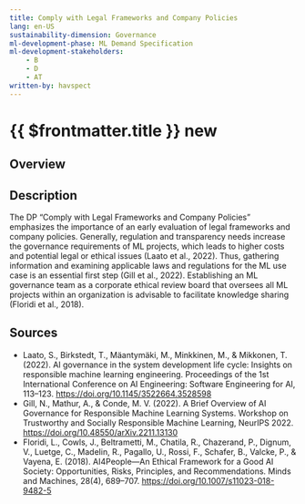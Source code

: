 ```yaml
---
title: Comply with Legal Frameworks and Company Policies
lang: en-US
sustainability-dimension: Governance
ml-development-phase: ML Demand Specification
ml-development-stakeholders: 
    - B
    - D
    - AT
written-by: havspect
---
```


<script setup>
import DPOverview from '../../components/DPOverview.vue'
</script>


# {{ $frontmatter.title }} <Badge type="tip">new</Badge>

## Overview
<DPOverview />

## Description
The DP “Comply with Legal Frameworks and Company Policies” emphasizes the importance of an early evaluation of legal frameworks and company policies. Generally, regulation and transparency needs increase the governance requirements of ML projects, which leads to higher costs and potential legal or ethical issues (Laato et al., 2022). Thus, gathering information and examining applicable laws and regulations for the ML use case is an essential first step (Gill et al., 2022). Establishing an ML governance team as a corporate ethical review board that oversees all ML projects within an organization is advisable to facilitate knowledge sharing (Floridi et al., 2018).

## Sources 
- Laato, S., Birkstedt, T., Mäantymäki, M., Minkkinen, M., & Mikkonen, T. (2022). AI governance in the system development life cycle: Insights on responsible machine learning engineering. Proceedings of the 1st International Conference on AI Engineering: Software Engineering for AI, 113–123. https://doi.org/10.1145/3522664.3528598
- Gill, N., Mathur, A., & Conde, M. V. (2022). A Brief Overview of AI Governance for Responsible Machine Learning Systems. Workshop on Trustworthy and Socially Responsible Machine Learning, NeurIPS 2022. https://doi.org/10.48550/arXiv.2211.13130
- Floridi, L., Cowls, J., Beltrametti, M., Chatila, R., Chazerand, P., Dignum, V., Luetge, C., Madelin, R., Pagallo, U., Rossi, F., Schafer, B., Valcke, P., & Vayena, E. (2018). AI4People—An Ethical Framework for a Good AI Society: Opportunities, Risks, Principles, and Recommendations. Minds and Machines, 28(4), 689–707. https://doi.org/10.1007/s11023-018-9482-5
